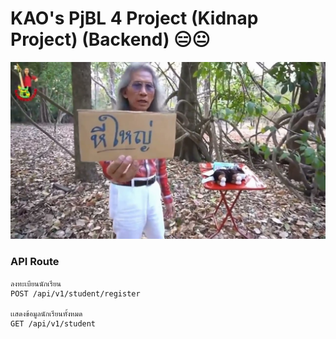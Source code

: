 <h1>KAO's PjBL 4 Project (Kidnap Project) (Backend) 😑😐</h1>
<center>
    <img src="./assets/hee.jpg">
</center>

<h3>API Route</h3>

```
ลงทะเบียนนักเรียน
POST /api/v1/student/register

เเสดงข้อมูลนักเรียนทั้งหมด
GET /api/v1/student
```